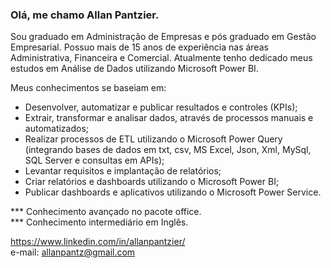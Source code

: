 <h3>Olá, me chamo Allan Pantzier.</h3>

<p>Sou graduado em Administração de Empresas e pós graduado em Gestão Empresarial. Possuo mais de 15 anos de experiência nas áreas Administrativa, Financeira e Comercial. Atualmente tenho dedicado meus estudos em Análise de Dados utilizando Microsoft Power BI.</p>

Meus conhecimentos se baseiam em:

<p>
<ul>
  <li>Desenvolver, automatizar e publicar resultados e controles (KPIs);</li>
  <li>Extrair, transformar e analisar dados, através de processos manuais e automatizados;</li>
  <li>Realizar processos de ETL utilizando o Microsoft Power Query (integrando bases de dados em txt, csv, MS Excel, Json, Xml, MySql, SQL Server e consultas em APIs);</li>
  <li>Levantar requisitos e implantação de relatórios;</li>
  <li>Criar relatórios e dashboards utilizando o Microsoft Power BI;</li>
  <li>Publicar dashboards e aplicativos utilizando o Microsoft Power Service.</li>
  
</ul></p>

  *** Conhecimento avançado no pacote office.<br>
  *** Conhecimento intermediário em Inglês.
  
  https://www.linkedin.com/in/allanpantzier/<br>
  e-mail: allanpantz@gmail.com






